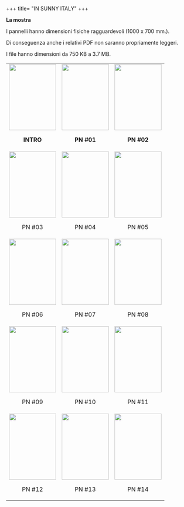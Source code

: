 +++
title= "IN SUNNY ITALY"
+++

**La mostra**
    
    
I pannelli hanno dimensioni fisiche
 ragguardevoli (1000 x 700 mm.).

Di conseguenza anche i relativi PDF non
 saranno propriamente leggeri.

I file hanno dimensioni da 750 KB a 3.7 MB.  
    
    
    
<table cellspacing="5" cellpadding="5"  align="center">


<tr>
<td><a href="/docs/PAGE_00.pdf"><img src="/images/files/th-pdf_00.jpg" width="128" height="180"></a>
<br><center>
<p><b>INTRO</b></p>
</center>
</td>
<td><a href="/docs/PAGE_01.pdf"><img src="/images/files/th-pdf_01.jpg" width="128" height="180"></a>
<br><center>
<p><b>PN #01</b></p>
</center>
</td>
<td><a href="/docs/PAGE_02.pdf"><img src="/images/files/th-pdf_02.jpg" width="128" height="180"></a>
<br><center>
<p><b>PN #02</b></p>
</center>
</td>
</tr>


<tr>
<td><a href="/docs/PAGE_03.pdf"><img src="/images/files/th-pdf_03.jpg" width="128" height="180"></a>
<br><center>
<p>PN #03</p>
</center>
</td>
<td><a href="/docs/PAGE_04.pdf"><img src="/images/files/th-pdf_04.jpg" width="128" height="180"></a>
<br><center>
<p>PN #04</p>
</center>
</td>
<td><a href="/docs/PAGE_05.pdf"><img src="/images/files/th-pdf_05.jpg" width="128" height="180"></a>
<br><center>
<p>PN #05</p>
</center>
</td>
</tr>

<tr>
<td><a href="/docs/PAGE_06.pdf"><img src="/images/files/th-pdf_06.jpg" width="128" height="180"></a>
<br><center>
<p>PN #06</p>
</center>
</td>
<td><a href="/docs/PAGE_07.pdf"><img src="/images/files/th-pdf_07.jpg" width="128" height="180"></a>
<br><center>
<p>PN #07</p>
</center>
</td>
<td><a href="/docs/PAGE_08.pdf"><img src="/images/files/th-pdf_08.jpg" width="128" height="180"></a>
<br><center>
<p>PN #08</p>
</center>
</td>
</tr>

<tr>
<td><a href="/docs/PAGE_09.pdf"><img src="/images/files/th-pdf_09.jpg" width="128" height="180"></a>
<br><center>
<p>PN #09</p>
</center>
</td>
<td><a href="/docs/PAGE_10.pdf"><img src="/images/files/th-pdf_10.jpg" width="128" height="180"></a>
<br><center>
<p>PN #10</p>
</center>
</td>
<td><a href="/docs/PAGE_11.pdf"><img src="/images/files/th-pdf_11.jpg" width="128" height="180"></a>
<br><center>
<p>PN #11</p>
</center>
</td>
</tr>


<tr>
<td><a href="/docs/PAGE_12.pdf"><img src="/images/files/th-pdf_12.jpg" width="128" height="180"></a>
<br><center>
<p>PN #12</p>
</center>
</td>
<td><a href="/docs/PAGE_12_bis_50.pdf"><img src="/images/files/th-pdf_12_bis.jpg" width="128" height="180"></a>
<br><center>
<p>PN #13</p>
</center>
</td>
<td><a href="/docs/PAGE_99.pdf"><img src="/images/files/th-pdf_99.jpg" width="128" height="180"></a>
<br><center>
<p>PN #14</p>
</center>
</td>
</tr>
</table>